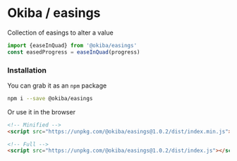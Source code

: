 

# Okiba / easings
Collection of easings to alter a value




```javascript
import {easeInQuad} from '@okiba/easings'
const easedProgress = easeInQuad(progress)
```



### Installation

You can grab it as an `npm` package 
```bash
npm i --save @okiba/easings
```

Or use it in the browser
```html
<!-- Minified -->
<script src="https://unpkg.com/@okiba/easings@1.0.2/dist/index.min.js"></script>

<!-- Full -->
<script src="https://unpkg.com/@okiba/easings@1.0.2/dist/index.js"></script>
```



